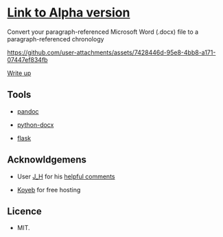 # [Link to Alpha version](https://generate-chronology.3willows.xyz/)

Convert your paragraph-referenced Microsoft Word (.docx) file to a paragraph-referenced chronology

https://github.com/user-attachments/assets/7428446d-95e8-4bb8-a171-07447ef834fb

[Write up](https://technical-blog.3willows.xyz/2024-10-21-generate-chronology-first-steps/)

## Tools

- [pandoc](https://pandoc.org/)
  
- [python-docx](https://python-docx.readthedocs.io/en/latest/)

- [flask](https://flask.palletsprojects.com/en/stable/)

## Acknowldgemens

- User [J_H](https://codereview.stackexchange.com/users/145459/j-h) for his [helpful comments](https://codereview.stackexchange.com/questions/294181/flask-app-that-generates-word-chronology-from-word-document)

- [Koyeb](https://www.koyeb.com/) for free hosting

## Licence

- MIT.
